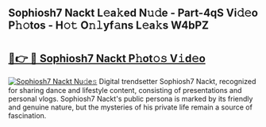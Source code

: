 ## Sophiosh7 Nackt L𝚎a𝚔ed N𝚞𝚍e - Part-4qS Vi𝚍𝚎o P𝚑𝚘tos - H𝚘𝚝 O𝚗𝚕yf𝚊ns L𝚎a𝚔s W4bPZ

# <h2><a href="http://kf8e4kk.oniu.top/?m=Sophiosh7+Nackt">🔗👉 🔴 Sophiosh7 Nackt P𝚑ot𝚘𝚜 V𝚒d𝚎o</a></h2>

[![Sophiosh7 Nackt Nu𝚍e𝚜](https://i.imgur.com/0qMVB7G.gif)](http://kf8e4kk.oniu.top/?m=Sophiosh7+Nackt)
Digital trendsetter Sophiosh7 Nackt, recognized for sharing dance and lifestyle content, consisting of presentations and personal vlogs. Sophiosh7 Nackt's public persona is marked by its friendly and genuine nature, but the mysteries of his private life remain a source of fascination.  
